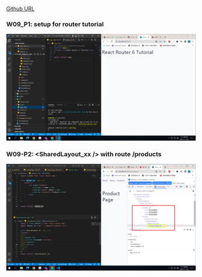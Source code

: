 [Github URL]()

### W09_P1: setup for router tutorial

![](p1.png)

### W09-P2: <SharedLayout_xx /> with route /products

![](p2.png)
